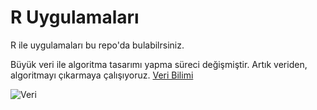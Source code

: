 # R Uygulamaları
R ile uygulamaları bu repo'da bulabilrsiniz.



Büyük veri ile algoritma tasarımı yapma süreci değişmiştir. Artık veriden, algoritmayı çıkarmaya çalışıyoruz.
[Veri Bilimi](https://www.draw.io/?lightbox=1&highlight=0000ff&edit=_blank&layers=1&nav=1#R7VlBk5owFP41HNuBBBCOarfbS2c6s4e2xwgRMwZiQ1y1v74JJEgI2926ajtrPSj5kryE973v8YIenJf7e442q88sx9QDfr734AcPgDTy5bcCDi0QJWkLFJzkLRQcgQfyE2tQzyu2JMe1NVAwRgXZ2GDGqgpnwsIQ52xnD1syaq%2B6QQV2gIcMURf9SnKxatEExEf8EybFyqwcxPr%2BFihbF5xtK72eB%2BCy%2BbTdJTK29I3WK5SzXQ%2BCdx6cc8ZEe1Xu55gq1xq3tfM%2BPtHb7ZvjSrxkAmgnPCK6xWbHMZVTZ0smLcgNioN2Svxjy0zHu7qhbCoHBNFmf%2ByUV4X%2BbawsDDClBeNElMj0yD0thqMl1i5rYGDtADSOxWrrgezerYjADxuUqd6djEOJrURJdfeSUDpnlPFmLswRTpaZxGvB2Rr3euIswYtlt17fedqfj5gLvO9B2pn3mJVY8IMconthqInVgQ%2BMEnbHMAoM%2BateCMUaQzpyi870kT15oQkcJxOOkDnwIK7yqdKHbGUU1TXJbKfJO%2BeHb7Lhm8Z31XgfdY4zegC%2Fc5hAvMDCCjGcW5JzPdjzUDTiIINxTJEgj7ZQx7ymV%2FjCSBPIhiB%2FQFAycHzNtjzDelZfOUNDqW0IwoGh1geOIel%2BdOgN26gBtUNz55gXMR86zN8TnhOHfhnFwibcUYPffFz96DQGZ4iSolLxI0nHsnOm1EFk7pzqjpLkuVpwVKBn0BiIYpvCiauxcCSCwBkkNnElNodeMvHmoTcL1qL9fZt%2Bj3xg%2Bz2eXM3vyT%2BT2v6RPBbGcCCC9LQ8FvnPGLpmHksdmmdKX7P5of1ZtwErE5uvgDSuMlyflOa6h%2F5TZcLr5LaRm5T3jbnCSVXobTDVEsrTkYrCrvpTjYyVKmSbcYUKYH19BuUGaWBz7I9UJZMLSdfU9JevMfUx5O%2FUl8skw9lofblIorCh%2BwxMwtB%2B9oVjTF6qvgyCESZvOgtDP7LpCKLTsjAMnzF0zSwcuKfCt1xOxnZyDA2nVyhrArdwv3FFhXFiswFOrmueMXRVRUUvL2xqVnG5%2BMkHie5x89QD6m1VNvbzEI69b7lYZRO76r2Z06CTNiG8XtocOYbfdtp0CpEQnKkQGRq6atp0z4P%2FX0%2B%2F7hVOOqh1Yke0SeBGqTl1%2FIFoZfP4N0bL%2FfGvInj3Cw%3D%3D)


![Veri](https://github.com/uzay00/VeriBilimi/blob/master/veri.png)
